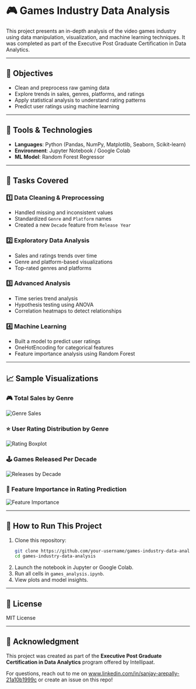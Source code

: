 # 🎮 Games Industry Data Analysis

This project presents an in-depth analysis of the video games industry using data manipulation, visualization, and machine learning techniques. It was completed as part of the Executive Post Graduate Certification in Data Analytics.

---

## 📌 Objectives
- Clean and preprocess raw gaming data
- Explore trends in sales, genres, platforms, and ratings
- Apply statistical analysis to understand rating patterns
- Predict user ratings using machine learning

---

## 🧰 Tools & Technologies
- **Languages**: Python (Pandas, NumPy, Matplotlib, Seaborn, Scikit-learn)
- **Environment**: Jupyter Notebook / Google Colab
- **ML Model**: Random Forest Regressor

---

## 📂 Tasks Covered

### 1️⃣ Data Cleaning & Preprocessing
- Handled missing and inconsistent values
- Standardized `Genre` and `Platform` names
- Created a new `Decade` feature from `Release Year`

### 2️⃣ Exploratory Data Analysis
- Sales and ratings trends over time
- Genre and platform-based visualizations
- Top-rated genres and platforms

### 3️⃣ Advanced Analysis
- Time series trend analysis
- Hypothesis testing using ANOVA
- Correlation heatmaps to detect relationships

### 4️⃣ Machine Learning
- Built a model to predict user ratings
- OneHotEncoding for categorical features
- Feature importance analysis using Random Forest

---

## 📈 Sample Visualizations

### 🎮 Total Sales by Genre
![Genre Sales](images/genre_sales.png)

### ⭐ User Rating Distribution by Genre
![Rating Boxplot](images/ratings_boxplot.png)

### 🕹️ Games Released Per Decade
![Releases by Decade](images/releases_by_decade.png)

### 🧠 Feature Importance in Rating Prediction
![Feature Importance](images/feature_importance.png)

---

## 🚀 How to Run This Project
1. Clone this repository:
   ```bash
   git clone https://github.com/your-username/games-industry-data-analysis.git
   cd games-industry-data-analysis
   ```
2. Launch the notebook in Jupyter or Google Colab.
3. Run all cells in `games_analysis.ipynb`.
4. View plots and model insights.

---

## 📜 License
MIT License

---

## 🤝 Acknowledgment
This project was created as part of the **Executive Post Graduate Certification in Data Analytics** program offered by Intellipaat.

For questions, reach out to me on www.linkedin.com/in/sanjay-arepally-21a10b1999c or create an issue on this repo!
